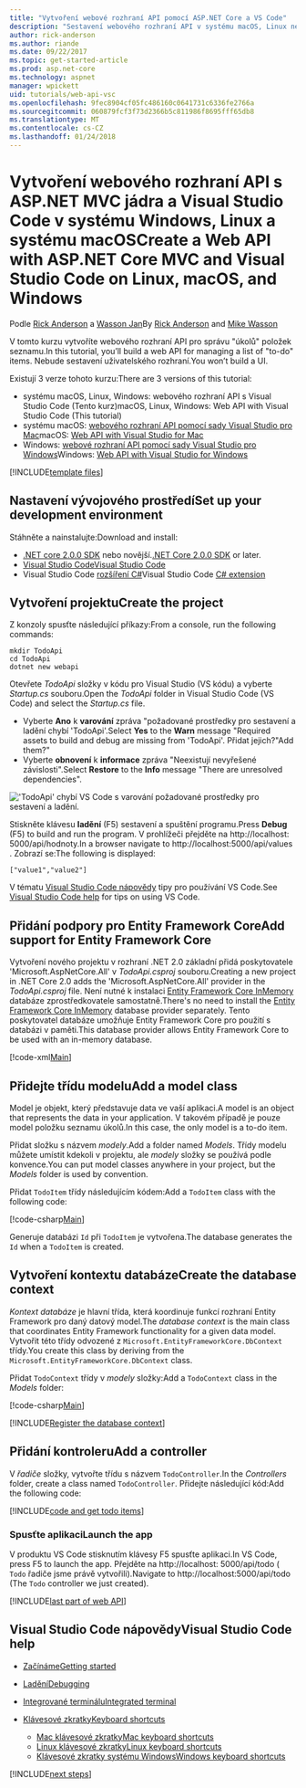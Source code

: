 ```yaml
---
title: "Vytvoření webové rozhraní API pomocí ASP.NET Core a VS Code"
description: "Sestavení webového rozhraní API v systému macOS, Linux nebo Windows s ASP.NET MVC jádra a Visual Studio Code"
author: rick-anderson
ms.author: riande
ms.date: 09/22/2017
ms.topic: get-started-article
ms.prod: asp.net-core
ms.technology: aspnet
manager: wpickett
uid: tutorials/web-api-vsc
ms.openlocfilehash: 9fec8904cf05fc486160c0641731c6336fe2766a
ms.sourcegitcommit: 060879fcf3f73d2366b5c811986f8695fff65db8
ms.translationtype: MT
ms.contentlocale: cs-CZ
ms.lasthandoff: 01/24/2018
---
```

# <a name="create-a-web-api-with-aspnet-core-mvc-and-visual-studio-code-on-linux-macos-and-windows"></a><span data-ttu-id="b8710-103">Vytvoření webového rozhraní API s ASP.NET MVC jádra a Visual Studio Code v systému Windows, Linux a systému macOS</span><span class="sxs-lookup"><span data-stu-id="b8710-103">Create a Web API with ASP.NET Core MVC and Visual Studio Code on Linux, macOS, and Windows</span></span>

<span data-ttu-id="b8710-104">Podle [Rick Anderson](https://twitter.com/RickAndMSFT) a [Wasson Jan](https://github.com/mikewasson)</span><span class="sxs-lookup"><span data-stu-id="b8710-104">By [Rick Anderson](https://twitter.com/RickAndMSFT) and [Mike Wasson](https://github.com/mikewasson)</span></span>

<span data-ttu-id="b8710-105">V tomto kurzu vytvoříte webového rozhraní API pro správu "úkolů" položek seznamu.</span><span class="sxs-lookup"><span data-stu-id="b8710-105">In this tutorial, you’ll build a web API for managing a list of "to-do" items.</span></span> <span data-ttu-id="b8710-106">Nebude sestavení uživatelského rozhraní.</span><span class="sxs-lookup"><span data-stu-id="b8710-106">You won’t build a UI.</span></span>

<span data-ttu-id="b8710-107">Existují 3 verze tohoto kurzu:</span><span class="sxs-lookup"><span data-stu-id="b8710-107">There are 3 versions of this tutorial:</span></span>

* <span data-ttu-id="b8710-108">systému macOS, Linux, Windows: webového rozhraní API s Visual Studio Code (Tento kurz)</span><span class="sxs-lookup"><span data-stu-id="b8710-108">macOS, Linux, Windows: Web API with Visual Studio Code (This tutorial)</span></span>
* <span data-ttu-id="b8710-109">systému macOS: [webového rozhraní API pomocí sady Visual Studio pro Mac](xref:tutorials/first-web-api-mac)</span><span class="sxs-lookup"><span data-stu-id="b8710-109">macOS: [Web API with Visual Studio for Mac](xref:tutorials/first-web-api-mac)</span></span>
* <span data-ttu-id="b8710-110">Windows: [webové rozhraní API pomocí sady Visual Studio pro Windows](xref:tutorials/first-web-api)</span><span class="sxs-lookup"><span data-stu-id="b8710-110">Windows: [Web API with Visual Studio for Windows](xref:tutorials/first-web-api)</span></span>

<!-- WARNING: The code AND images in this doc are used by uid: tutorials/web-api-vsc, tutorials/first-web-api-mac and tutorials/first-web-api. If you change any code/images in this tutorial, update uid: tutorials/web-api-vsc -->

[!INCLUDE[template files](../includes/webApi/intro.md)]

## <a name="set-up-your-development-environment"></a><span data-ttu-id="b8710-111">Nastavení vývojového prostředí</span><span class="sxs-lookup"><span data-stu-id="b8710-111">Set up your development environment</span></span>

<span data-ttu-id="b8710-112">Stáhněte a nainstalujte:</span><span class="sxs-lookup"><span data-stu-id="b8710-112">Download and install:</span></span>
- <span data-ttu-id="b8710-113">[.NET core 2.0.0 SDK](https://www.microsoft.com/net/core) nebo novější.</span><span class="sxs-lookup"><span data-stu-id="b8710-113">[.NET Core 2.0.0 SDK](https://www.microsoft.com/net/core) or later.</span></span>
- [<span data-ttu-id="b8710-114">Visual Studio Code</span><span class="sxs-lookup"><span data-stu-id="b8710-114">Visual Studio Code</span></span>](https://code.visualstudio.com)
- <span data-ttu-id="b8710-115">Visual Studio Code [rozšíření C#](https://marketplace.visualstudio.com/items?itemName=ms-vscode.csharp)</span><span class="sxs-lookup"><span data-stu-id="b8710-115">Visual Studio Code [C# extension](https://marketplace.visualstudio.com/items?itemName=ms-vscode.csharp)</span></span>

## <a name="create-the-project"></a><span data-ttu-id="b8710-116">Vytvoření projektu</span><span class="sxs-lookup"><span data-stu-id="b8710-116">Create the project</span></span>

<span data-ttu-id="b8710-117">Z konzoly spusťte následující příkazy:</span><span class="sxs-lookup"><span data-stu-id="b8710-117">From a console, run the following commands:</span></span>

```console
mkdir TodoApi
cd TodoApi
dotnet new webapi
```

<span data-ttu-id="b8710-118">Otevřete *TodoApi* složky v kódu pro Visual Studio (VS kódu) a vyberte *Startup.cs* souboru.</span><span class="sxs-lookup"><span data-stu-id="b8710-118">Open the *TodoApi* folder in Visual Studio Code (VS Code) and select the *Startup.cs* file.</span></span>

- <span data-ttu-id="b8710-119">Vyberte **Ano** k **varování** zpráva "požadované prostředky pro sestavení a ladění chybí 'TodoApi'.</span><span class="sxs-lookup"><span data-stu-id="b8710-119">Select **Yes** to the **Warn** message "Required assets to build and debug are missing from 'TodoApi'.</span></span> <span data-ttu-id="b8710-120">Přidat jejich?"</span><span class="sxs-lookup"><span data-stu-id="b8710-120">Add them?"</span></span>
- <span data-ttu-id="b8710-121">Vyberte **obnovení** k **informace** zpráva "Neexistují nevyřešené závislosti".</span><span class="sxs-lookup"><span data-stu-id="b8710-121">Select **Restore** to the **Info** message "There are unresolved dependencies".</span></span>

<!-- uid: tutorials/first-mvc-app-xplat/start-mvc uses the pic below. If you change it, make sure it's consistent -->

!['TodoApi' chybí VS Code s varování požadované prostředky pro sestavení a ladění.](web-api-vsc/_static/vsc_restore.png)

<span data-ttu-id="b8710-125">Stiskněte klávesu **ladění** (F5) sestavení a spuštění programu.</span><span class="sxs-lookup"><span data-stu-id="b8710-125">Press **Debug** (F5) to build and run the program.</span></span> <span data-ttu-id="b8710-126">V prohlížeči přejděte na http://localhost: 5000/api/hodnoty.</span><span class="sxs-lookup"><span data-stu-id="b8710-126">In a browser navigate to http://localhost:5000/api/values .</span></span> <span data-ttu-id="b8710-127">Zobrazí se:</span><span class="sxs-lookup"><span data-stu-id="b8710-127">The following is displayed:</span></span>

`["value1","value2"]`

<span data-ttu-id="b8710-128">V tématu [Visual Studio Code nápovědy](#visual-studio-code-help) tipy pro používání VS Code.</span><span class="sxs-lookup"><span data-stu-id="b8710-128">See [Visual Studio Code help](#visual-studio-code-help) for tips on using VS Code.</span></span>

## <a name="add-support-for-entity-framework-core"></a><span data-ttu-id="b8710-129">Přidání podpory pro Entity Framework Core</span><span class="sxs-lookup"><span data-stu-id="b8710-129">Add support for Entity Framework Core</span></span>

<span data-ttu-id="b8710-130">Vytvoření nového projektu v rozhraní .NET 2.0 základní přidá poskytovatele 'Microsoft.AspNetCore.All' v *TodoApi.csproj* souboru.</span><span class="sxs-lookup"><span data-stu-id="b8710-130">Creating a new project in .NET Core 2.0 adds the 'Microsoft.AspNetCore.All' provider in the *TodoApi.csproj* file.</span></span> <span data-ttu-id="b8710-131">Není nutné k instalaci [Entity Framework Core InMemory](https://docs.microsoft.com/ef/core/providers/in-memory/) databáze zprostředkovatele samostatně.</span><span class="sxs-lookup"><span data-stu-id="b8710-131">There's no need to install the [Entity Framework Core InMemory](https://docs.microsoft.com/ef/core/providers/in-memory/) database provider separately.</span></span> <span data-ttu-id="b8710-132">Tento poskytovatel databáze umožňuje Entity Framework Core pro použití s databázi v paměti.</span><span class="sxs-lookup"><span data-stu-id="b8710-132">This database provider allows Entity Framework Core to be used with an in-memory database.</span></span>

[!code-xml[Main](web-api-vsc/sample/TodoApi/TodoApi.csproj?highlight=12)]

## <a name="add-a-model-class"></a><span data-ttu-id="b8710-133">Přidejte třídu modelu</span><span class="sxs-lookup"><span data-stu-id="b8710-133">Add a model class</span></span>

<span data-ttu-id="b8710-134">Model je objekt, který představuje data ve vaší aplikaci.</span><span class="sxs-lookup"><span data-stu-id="b8710-134">A model is an object that represents the data in your application.</span></span> <span data-ttu-id="b8710-135">V takovém případě je pouze model položku seznamu úkolů.</span><span class="sxs-lookup"><span data-stu-id="b8710-135">In this case, the only model is a to-do item.</span></span>

<span data-ttu-id="b8710-136">Přidat složku s názvem *modely*.</span><span class="sxs-lookup"><span data-stu-id="b8710-136">Add a folder named *Models*.</span></span> <span data-ttu-id="b8710-137">Třídy modelu můžete umístit kdekoli v projektu, ale *modely* složky se používá podle konvence.</span><span class="sxs-lookup"><span data-stu-id="b8710-137">You can put model classes anywhere in your project, but the *Models* folder is used by convention.</span></span>

<span data-ttu-id="b8710-138">Přidat `TodoItem` třídy následujícím kódem:</span><span class="sxs-lookup"><span data-stu-id="b8710-138">Add a `TodoItem` class with the following code:</span></span>

[!code-csharp[Main](first-web-api/sample/TodoApi/Models/TodoItem.cs)]

<span data-ttu-id="b8710-139">Generuje databázi `Id` při `TodoItem` je vytvořena.</span><span class="sxs-lookup"><span data-stu-id="b8710-139">The database generates the `Id` when a `TodoItem` is created.</span></span>

## <a name="create-the-database-context"></a><span data-ttu-id="b8710-140">Vytvoření kontextu databáze</span><span class="sxs-lookup"><span data-stu-id="b8710-140">Create the database context</span></span>

<span data-ttu-id="b8710-141">*Kontext databáze* je hlavní třída, která koordinuje funkcí rozhraní Entity Framework pro daný datový model.</span><span class="sxs-lookup"><span data-stu-id="b8710-141">The *database context* is the main class that coordinates Entity Framework functionality for a given data model.</span></span> <span data-ttu-id="b8710-142">Vytvořit této třídy odvozené z `Microsoft.EntityFrameworkCore.DbContext` třídy.</span><span class="sxs-lookup"><span data-stu-id="b8710-142">You create this class by deriving from the `Microsoft.EntityFrameworkCore.DbContext` class.</span></span>

<span data-ttu-id="b8710-143">Přidat `TodoContext` třídy v *modely* složky:</span><span class="sxs-lookup"><span data-stu-id="b8710-143">Add a `TodoContext` class in the *Models* folder:</span></span>

[!code-csharp[Main](first-web-api/sample/TodoApi/Models/TodoContext.cs)]

[!INCLUDE[Register the database context](../includes/webApi/register_dbContext.md)]

## <a name="add-a-controller"></a><span data-ttu-id="b8710-144">Přidání kontroleru</span><span class="sxs-lookup"><span data-stu-id="b8710-144">Add a controller</span></span>

<span data-ttu-id="b8710-145">V *řadiče* složky, vytvořte třídu s názvem `TodoController`.</span><span class="sxs-lookup"><span data-stu-id="b8710-145">In the *Controllers* folder, create a class named `TodoController`.</span></span> <span data-ttu-id="b8710-146">Přidejte následující kód:</span><span class="sxs-lookup"><span data-stu-id="b8710-146">Add the following code:</span></span>

[!INCLUDE[code and get todo items](../includes/webApi/getTodoItems.md)]

### <a name="launch-the-app"></a><span data-ttu-id="b8710-147">Spusťte aplikaci</span><span class="sxs-lookup"><span data-stu-id="b8710-147">Launch the app</span></span>

<span data-ttu-id="b8710-148">V produktu VS Code stisknutím klávesy F5 spusťte aplikaci.</span><span class="sxs-lookup"><span data-stu-id="b8710-148">In VS Code, press F5 to launch the app.</span></span> <span data-ttu-id="b8710-149">Přejděte na http://localhost: 5000/api/todo ( `Todo` řadiče jsme právě vytvořili).</span><span class="sxs-lookup"><span data-stu-id="b8710-149">Navigate to  http://localhost:5000/api/todo   (The `Todo` controller we just created).</span></span>

[!INCLUDE[last part of web API](../includes/webApi/end.md)]

## <a name="visual-studio-code-help"></a><span data-ttu-id="b8710-150">Visual Studio Code nápovědy</span><span class="sxs-lookup"><span data-stu-id="b8710-150">Visual Studio Code help</span></span>

- [<span data-ttu-id="b8710-151">Začínáme</span><span class="sxs-lookup"><span data-stu-id="b8710-151">Getting started</span></span>](https://code.visualstudio.com/docs)
- [<span data-ttu-id="b8710-152">Ladění</span><span class="sxs-lookup"><span data-stu-id="b8710-152">Debugging</span></span>](https://code.visualstudio.com/docs/editor/debugging)
- [<span data-ttu-id="b8710-153">Integrované terminálu</span><span class="sxs-lookup"><span data-stu-id="b8710-153">Integrated terminal</span></span>](https://code.visualstudio.com/docs/editor/integrated-terminal)
- [<span data-ttu-id="b8710-154">Klávesové zkratky</span><span class="sxs-lookup"><span data-stu-id="b8710-154">Keyboard shortcuts</span></span>](https://code.visualstudio.com/docs/getstarted/keybindings#_keyboard-shortcuts-reference)

  - [<span data-ttu-id="b8710-155">Mac klávesové zkratky</span><span class="sxs-lookup"><span data-stu-id="b8710-155">Mac keyboard shortcuts</span></span>](https://code.visualstudio.com/shortcuts/keyboard-shortcuts-macos.pdf)
  - [<span data-ttu-id="b8710-156">Linux klávesové zkratky</span><span class="sxs-lookup"><span data-stu-id="b8710-156">Linux keyboard shortcuts</span></span>](https://code.visualstudio.com/shortcuts/keyboard-shortcuts-linux.pdf)
  - [<span data-ttu-id="b8710-157">Klávesové zkratky systému Windows</span><span class="sxs-lookup"><span data-stu-id="b8710-157">Windows keyboard shortcuts</span></span>](https://code.visualstudio.com/shortcuts/keyboard-shortcuts-windows.pdf)

[!INCLUDE[next steps](../includes/webApi/next.md)]


